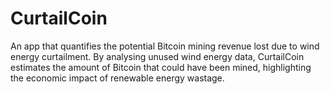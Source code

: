 # CurtailCoin
An app that quantifies the potential Bitcoin mining revenue lost due to wind energy curtailment. By analysing unused wind energy data, CurtailCoin estimates the amount of Bitcoin that could have been mined, highlighting the economic impact of renewable energy wastage.
